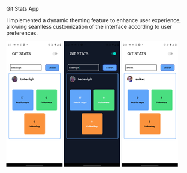 Git Stats App


 I implemented a dynamic theming feature to enhance user experience, allowing seamless customization of the interface according to user preferences.


<img src="my-app/ss/ss1.png" width='150'>
<img src="my-app/ss/ss2.png" width='150'>
<img src="my-app/ss/ss3.png" width='150'>

<!-- ![ss1](my-app/ss/ss1.png)
![ss2](my-app/ss/ss2.png)
![ss3](my-app/ss/ss3.png) -->
